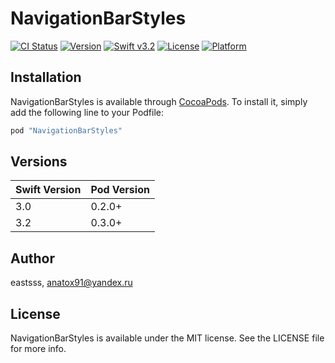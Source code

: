 # NavigationBarStyles

[![CI Status](http://img.shields.io/travis/eastsss/NavigationBarStyles.svg?style=flat)](https://travis-ci.org/eastsss/NavigationBarStyles)
[![Version](https://img.shields.io/cocoapods/v/NavigationBarStyles.svg?style=flat)](http://cocoapods.org/pods/NavigationBarStyles)
[![Swift v3.2](https://img.shields.io/badge/Swift-3.2-orange.svg?style=flat)](https://developer.apple.com/swift/)
[![License](https://img.shields.io/cocoapods/l/NavigationBarStyles.svg?style=flat)](http://cocoapods.org/pods/NavigationBarStyles)
[![Platform](https://img.shields.io/cocoapods/p/NavigationBarStyles.svg?style=flat)](http://cocoapods.org/pods/NavigationBarStyles)

## Installation

NavigationBarStyles is available through [CocoaPods](http://cocoapods.org). To install
it, simply add the following line to your Podfile:

```ruby
pod "NavigationBarStyles"
```

## Versions

| Swift Version  | Pod Version |
| ----- | ----- |
| 3.0  | 0.2.0+  |
| 3.2  | 0.3.0+  |

## Author

eastsss, anatox91@yandex.ru

## License

NavigationBarStyles is available under the MIT license. See the LICENSE file for more info.
